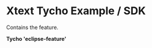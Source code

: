 Xtext Tycho Example / SDK
=========================

Contains the feature.

**Tycho 'eclipse-feature'**


